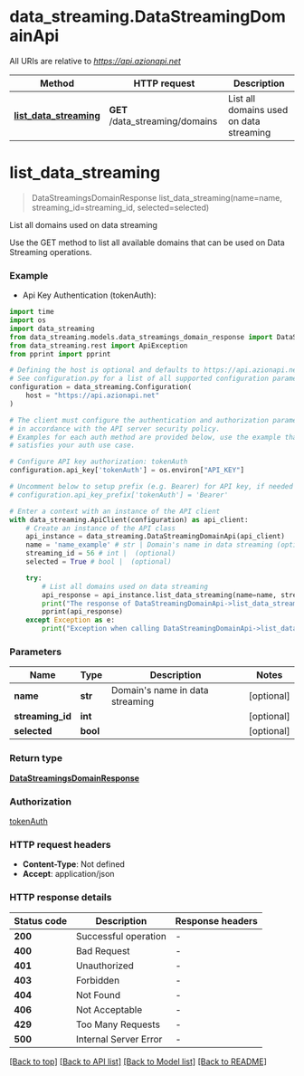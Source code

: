 # data_streaming.DataStreamingDomainApi

All URIs are relative to *https://api.azionapi.net*

Method | HTTP request | Description
------------- | ------------- | -------------
[**list_data_streaming**](DataStreamingDomainApi.md#list_data_streaming) | **GET** /data_streaming/domains | List all domains used on data streaming


# **list_data_streaming**
> DataStreamingsDomainResponse list_data_streaming(name=name, streaming_id=streaming_id, selected=selected)

List all domains used on data streaming

Use the GET method to list all available domains that can be used on Data Streaming operations.

### Example

* Api Key Authentication (tokenAuth):
```python
import time
import os
import data_streaming
from data_streaming.models.data_streamings_domain_response import DataStreamingsDomainResponse
from data_streaming.rest import ApiException
from pprint import pprint

# Defining the host is optional and defaults to https://api.azionapi.net
# See configuration.py for a list of all supported configuration parameters.
configuration = data_streaming.Configuration(
    host = "https://api.azionapi.net"
)

# The client must configure the authentication and authorization parameters
# in accordance with the API server security policy.
# Examples for each auth method are provided below, use the example that
# satisfies your auth use case.

# Configure API key authorization: tokenAuth
configuration.api_key['tokenAuth'] = os.environ["API_KEY"]

# Uncomment below to setup prefix (e.g. Bearer) for API key, if needed
# configuration.api_key_prefix['tokenAuth'] = 'Bearer'

# Enter a context with an instance of the API client
with data_streaming.ApiClient(configuration) as api_client:
    # Create an instance of the API class
    api_instance = data_streaming.DataStreamingDomainApi(api_client)
    name = 'name_example' # str | Domain's name in data streaming (optional)
    streaming_id = 56 # int |  (optional)
    selected = True # bool |  (optional)

    try:
        # List all domains used on data streaming
        api_response = api_instance.list_data_streaming(name=name, streaming_id=streaming_id, selected=selected)
        print("The response of DataStreamingDomainApi->list_data_streaming:\n")
        pprint(api_response)
    except Exception as e:
        print("Exception when calling DataStreamingDomainApi->list_data_streaming: %s\n" % e)
```



### Parameters

Name | Type | Description  | Notes
------------- | ------------- | ------------- | -------------
 **name** | **str**| Domain&#39;s name in data streaming | [optional] 
 **streaming_id** | **int**|  | [optional] 
 **selected** | **bool**|  | [optional] 

### Return type

[**DataStreamingsDomainResponse**](DataStreamingsDomainResponse.md)

### Authorization

[tokenAuth](../README.md#tokenAuth)

### HTTP request headers

 - **Content-Type**: Not defined
 - **Accept**: application/json

### HTTP response details
| Status code | Description | Response headers |
|-------------|-------------|------------------|
**200** | Successful operation |  -  |
**400** | Bad Request |  -  |
**401** | Unauthorized |  -  |
**403** | Forbidden |  -  |
**404** | Not Found |  -  |
**406** | Not Acceptable |  -  |
**429** | Too Many Requests |  -  |
**500** | Internal Server Error |  -  |

[[Back to top]](#) [[Back to API list]](../README.md#documentation-for-api-endpoints) [[Back to Model list]](../README.md#documentation-for-models) [[Back to README]](../README.md)

